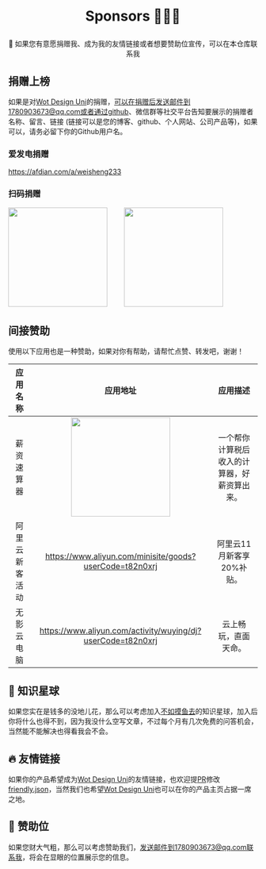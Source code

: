 # <p align="center">Sponsors 🥂🥂🥂</p>


<p align="center">🤑 如果您有意愿捐赠我、成为我的友情链接或者想要赞助位宣传，可以在本仓库联系我</p>


## 捐赠上榜
如果是对[Wot Design Uni](https://wot-design-uni.cn)的捐赠，可以在捐赠后发送邮件到1780903673@qq.com或者通过github、微信群等社交平台告知要展示的捐赠者名称、留言、链接 (链接可以是您的博客、github、个人网站、公司产品等)，如果可以，请务必留下你的Github用户名。

### 爱发电捐赠

<a href="https://afdian.com/a/weisheng233">https://afdian.com/a/weisheng233</a>

### 扫码捐赠

<p>
<img src="https://wot-sponsors.pages.dev/weixinQrcode.jpg" width="200" height="200" style="margin-right:30px"/>
<img src="https://wot-design-uni.cn/alipayQrcode.jpg" width="200" height="200" />
</p>

## 间接赞助
使用以下应用也是一种赞助，如果对你有帮助，请帮忙点赞、转发吧，谢谢！

| 应用名称 | 应用地址 | 应用描述 |
| :---: | :---: | :---: |
| 薪资速算器 | <img src="https://wot-design-uni.cn/salary-calculator.jpg" width="200" height="200" /> | 一个帮你计算税后收入的计算器，好薪资算出来。 |
| 阿里云新客活动 | https://www.aliyun.com/minisite/goods?userCode=t82n0xrj | 阿里云11月新客享20%补贴。 |
| 无影云电脑 | https://www.aliyun.com/activity/wuying/dj?userCode=t82n0xrj | 云上畅玩，直面天命。 |


## 🌠 知识星球
如果您实在是钱多的没地儿花，那么可以考虑加入[不如摸鱼去](https://t.zsxq.com/v8OYT)的知识星球，加入后你将什么也得不到，因为我没什么空写文章，不过每个月有几次免费的问答机会，当然能不能解决也得看我会不会。

## 🔥 友情链接
如果你的产品希望成为[Wot Design Uni](https://wot-design-uni.cn)的友情链接，也欢迎提[PR](https://github.com/Moonofweisheng/sponsors/pulls)修改[friendly.json](https://github.com/Moonofweisheng/sponsors/blob/main/sponsors/friendly.json)，当然我们也希望[Wot Design Uni](https://wot-design-uni.cn)也可以在你的产品主页占据一席之地。

## 🚀 赞助位

如果您财大气粗，那么可以考虑赞助我们，发送邮件到1780903673@qq.com联系我，将会在显眼的位置展示您的信息。